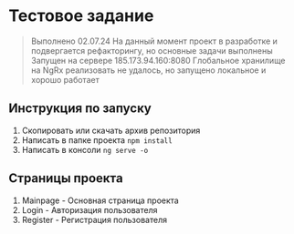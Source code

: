 # Тестовое задание

> Выполнено 02.07.24
> На данный момент проект в разработке и подвергается рефакторингу, но основные задачи выполнены   
> Запущен на сервере 185.173.94.160:8080
> Глобальное хранилище на NgRx реализовать не удалось, но запущено локальное и хорошо работает

## Инструкция по запуску
1. Скопировать или скачать архив репозитория
2. Написать в папке проекта ```npm install ```
3. Написать в консоли ``` ng serve -o ```
## Страницы проекта
1. Mainpage - Основная страница проекта
2. Login - Авторизация пользователя
3. Register - Регистрация пользователя
